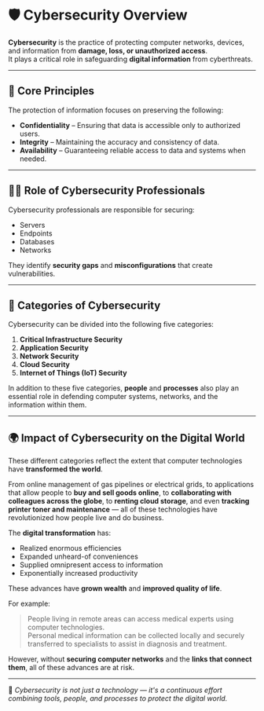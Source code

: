 # 🛡️ Cybersecurity Overview

**Cybersecurity** is the practice of protecting computer networks, devices, and information from **damage, loss, or unauthorized access**.  
It plays a critical role in safeguarding **digital information** from cyberthreats.

---

## 🔐 Core Principles

The protection of information focuses on preserving the following:

- **Confidentiality** – Ensuring that data is accessible only to authorized users.  
- **Integrity** – Maintaining the accuracy and consistency of data.  
- **Availability** – Guaranteeing reliable access to data and systems when needed.

---

## 🧑‍💻 Role of Cybersecurity Professionals

Cybersecurity professionals are responsible for securing:

- Servers  
- Endpoints  
- Databases  
- Networks  

They identify **security gaps** and **misconfigurations** that create vulnerabilities.

---

## 🧩 Categories of Cybersecurity

Cybersecurity can be divided into the following five categories:

1. **Critical Infrastructure Security**  
2. **Application Security**  
3. **Network Security**  
4. **Cloud Security**  
5. **Internet of Things (IoT) Security**

In addition to these five categories, **people** and **processes** also play an essential role in defending computer systems, networks, and the information within them.

---

## 🌍 Impact of Cybersecurity on the Digital World

These different categories reflect the extent that computer technologies have **transformed the world**.  

From online management of gas pipelines or electrical grids, to applications that allow people to **buy and sell goods online**, to **collaborating with colleagues across the globe**, to **renting cloud storage**, and even **tracking printer toner and maintenance** — all of these technologies have revolutionized how people live and do business.

The **digital transformation** has:
- Realized enormous efficiencies  
- Expanded unheard-of conveniences  
- Supplied omnipresent access to information  
- Exponentially increased productivity  

These advances have **grown wealth** and **improved quality of life**.

For example:
> People living in remote areas can access medical experts using computer technologies.  
> Personal medical information can be collected locally and securely transferred to specialists to assist in diagnosis and treatment.

However, without **securing computer networks** and the **links that connect them**, all of these advances are at risk.

---

📘 *Cybersecurity is not just a technology — it's a continuous effort combining tools, people, and processes to protect the digital world.*
